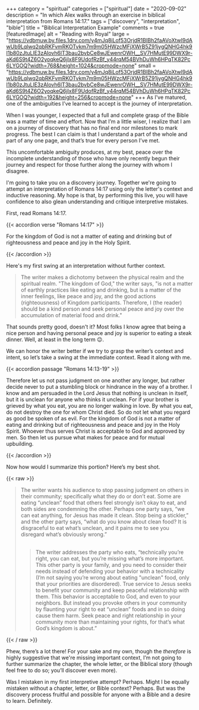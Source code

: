 +++
category = "spiritual"
categories = ["spiritual"]
date = "2020-09-02"
description = "In which Alex walks through an exercise in biblical interpretation from Romans 14:17."
tags = ["discovery", "interpretation", "bible"]
title = "Biblical Interpretation Example"
comments = true
[featuredImage]
  alt = "Reading with Royal"
  large = "https://vdbmuw.by.files.1drv.com/y4mJq8iLof53OrjdR1BIBh2faAVoXtwI9dAwUb9Lqlwq2qbRKFvmRKOTvkm7m9m05HWzcMFjXWrB5Z91jygQNHG4hk9I1b80zJtuLlE3zAlovh6lT3bau2bvbCe8wJEwenrOWH__SV7HMutE99DWX9r-aKd6S9t4Z6O2yoqkeQ6jIx8F9UdofRzBf_y44rqM54BVhDuWh6HPqTK82Pc6LYGOQ?width=768&height=1024&cropmode=none"
  small = "https://vdbmuw.by.files.1drv.com/y4mJq8iLof53OrjdR1BIBh2faAVoXtwI9dAwUb9Lqlwq2qbRKFvmRKOTvkm7m9m05HWzcMFjXWrB5Z91jygQNHG4hk9I1b80zJtuLlE3zAlovh6lT3bau2bvbCe8wJEwenrOWH__SV7HMutE99DWX9r-aKd6S9t4Z6O2yoqkeQ6jIx8F9UdofRzBf_y44rqM54BVhDuWh6HPqTK82Pc6LYGOQ?width=192&height=256&cropmode=none"
+++
As I've matured, one of the ambiguities I’ve learned to accept is the journey of interpretation.

When I was younger, I expected that a full and complete grasp of the Bible was a matter of time and effort. Now that I’m a little wiser, I realize that I am on a journey of discovery that has no final end nor milestones to mark progress. The best I can claim is that I understand a part of the whole and part of any one page, and that’s true for every person I’ve met.

This uncomfortable ambiguity produces, at my best, peace over the incomplete understanding of those who have only recently begun their journey and respect for those further along the journey with whom I disagree.

I'm going to take you on a discovery journey. Together we're going to attempt an interpretation of Romans 14:17 using only the letter's context and inductive reasoning. My hope is that, by performing this live, you will have confidence to also glean understanding and critique interpretive mistakes.

First, read Romans 14:17.

{{< accordion verse "Romans 14:17" >}}

<p>For the kingdom of God is not a matter of eating and drinking but of righteousness and peace  and joy in the Holy Spirit.</p>

{{< /accordion >}}

Here's my first swing at an interpretation without further context.

> The writer makes a dichotomy between the physical realm and the spiritual realm. "The kingdom of God," the writer says, "is not a matter of earthly practices like eating and drinking, but is a matter of the inner feelings, like peace and joy, and the good actions (righteousness) of Kingdom participants. Therefore, I (the reader) should be a kind person and seek personal peace and joy over the accumulation of material food and drink."

That sounds pretty good, doesn't it? Most folks I know agree that being a nice person and having personal peace and joy is superior to eating a steak dinner. Well, at least in the long term &#128521;.

We can honor the writer better if we try to grasp the writer’s context and intent, so let’s take a swing at the immediate context. Read it along with me.

{{< accordion passage "Romans 14:13-19" >}}

<p>Therefore let us not pass judgment on one another any longer, but rather decide never to put a stumbling block or hindrance in the way of a brother. I know and am persuaded in the Lord Jesus that nothing is unclean in itself, but it is unclean for anyone who thinks it unclean. For if your brother is grieved by what you eat, you are no longer walking in love. By what you eat, do not destroy the one for whom Christ died. So do not let what you regard as good be spoken of as evil. For the kingdom of God is not a matter of eating and drinking but of righteousness and peace and joy in the Holy Spirit. Whoever thus serves Christ is acceptable to God and approved by men. So then let us pursue what makes for peace and for mutual upbuilding.</p>

{{< /accordion >}}

Now how would I summarize this portion? Here’s my best shot.

{{< raw >}}
<blockquote>
The writer wants his audience to stop passing judgment on others in their community; specifically what they do or don’t eat. Some are eating “unclean” food that others feel strongly isn’t okay to eat, and both sides are condemning the other. Perhaps one party says, “we can eat anything, for Jesus has made it clean. Stop being a stickler,” and the other party says, “what do you know about clean food? It is disgraceful to eat what’s unclean, and it pains me to see you disregard what’s obviously wrong.”<br /><br />

> The writer addresses the party who eats, “technically you’re right, you can eat, but you’re missing what’s more important. This other party is your family, and you need to consider their needs instead of defending your behavior with a technicality (I’m not saying you’re wrong about eating "unclean" food, only that your priorities are disordered). True service to Jesus seeks to benefit your community and keep peaceful relationship with them. This behavior is acceptable to God, and even to your neighbors. But instead you provoke others in your community by flaunting your right to eat “unclean” foods and in so doing cause them harm. Seek peace and right relationship in your community more than maintaining your rights, for that’s what God’s kingdom is about.”
</blockquote>
{{< / raw >}}

Phew, there’s a lot there! For your sake and my own, though the _therefore_ is highly suggestive that we're missing important context, I’m not going to further summarize the chapter, the whole letter, or the Biblical story (though feel free to do so; you’ll discover even more).

Was I mistaken in my first interpretive attempt? Perhaps. Might I be equally mistaken without a chapter, letter, or Bible context? Perhaps. But was the discovery process fruitful and possible for anyone with a Bible and a desire to learn. Definitely.
